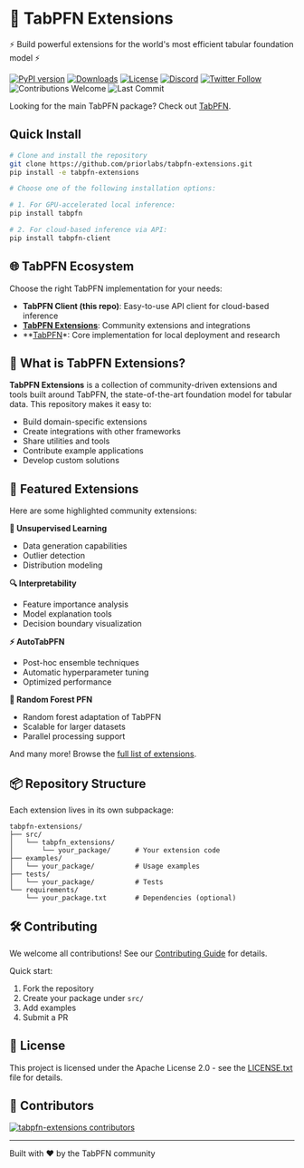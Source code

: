 # 🎯 TabPFN Extensions

⚡ Build powerful extensions for the world's most efficient tabular foundation model ⚡

[![PyPI version](https://badge.fury.io/py/tabpfn.svg)](https://badge.fury.io/py/tabpfn)
[![Downloads](https://pepy.tech/badge/tabpfn)](https://pepy.tech/project/tabpfn)
[![License](https://img.shields.io/badge/License-Apache_2.0-blue.svg)](https://opensource.org/licenses/Apache-2.0)
[![Discord](https://img.shields.io/discord/1285598202732482621?color=7289da&label=Discord&logo=discord&logoColor=ffffff)](https://discord.com/channels/1285598202732482621/)
[![Twitter Follow](https://img.shields.io/twitter/follow/Prior_Labs?style=social)](https://twitter.com/Prior_Labs)
![Contributions Welcome](https://img.shields.io/badge/contributions-welcome-brightgreen)
![Last Commit](https://img.shields.io/github/last-commit/automl/tabpfn-client)

Looking for the main TabPFN package? Check out [TabPFN](https://github.com/priorlabs/tabpfn).

## Quick Install

```bash
# Clone and install the repository
git clone https://github.com/priorlabs/tabpfn-extensions.git
pip install -e tabpfn-extensions

# Choose one of the following installation options:

# 1. For GPU-accelerated local inference:
pip install tabpfn

# 2. For cloud-based inference via API:
pip install tabpfn-client
```

## 🌐 TabPFN Ecosystem

Choose the right TabPFN implementation for your needs:

- **TabPFN Client (this repo)**: Easy-to-use API client for cloud-based inference
- **[TabPFN Extensions](https://github.com/priorlabs/tabpfn-extensions)**: Community extensions and integrations
- **[TabPFN](https://github.com/priorlabs/tabpfn)*: Core implementation for local deployment and research

## 🤔 What is TabPFN Extensions?

**TabPFN Extensions** is a collection of community-driven extensions and tools built around TabPFN, the state-of-the-art
foundation model for tabular data. This repository makes it easy to:

- Build domain-specific extensions
- Create integrations with other frameworks
- Share utilities and tools
- Contribute example applications
- Develop custom solutions

## 🚀 Featured Extensions

Here are some highlighted community extensions:

**🔮 Unsupervised Learning**

- Data generation capabilities
- Outlier detection
- Distribution modeling

**🔍 Interpretability**

- Feature importance analysis
- Model explanation tools
- Decision boundary visualization

**⚡ AutoTabPFN**

- Post-hoc ensemble techniques
- Automatic hyperparameter tuning
- Optimized performance

**🌲 Random Forest PFN**

- Random forest adaptation of TabPFN
- Scalable for larger datasets
- Parallel processing support

And many more! Browse the [full list of extensions](https://github.com/priorlabs/tabpfn-extensions/tree/main/src/tabpfn_extensions).

## 📦 Repository Structure

Each extension lives in its own subpackage:

```
tabpfn-extensions/
├── src/
│   └── tabpfn_extensions/  
│       └── your_package/      # Your extension code
├── examples/
│   └── your_package/          # Usage examples
├── tests/
│   └── your_package/          # Tests
└── requirements/
    └── your_package.txt       # Dependencies (optional)
```

## 🛠️ Contributing

We welcome all contributions! See our [Contributing Guide](CONTRIBUTING.md) for details.

Quick start:

1. Fork the repository
2. Create your package under `src/`
3. Add examples
4. Submit a PR

## 🤝 License

This project is licensed under the Apache License 2.0 - see the [LICENSE.txt](LICENSE.txt) file for details.

## 🌟 Contributors

[![tabpfn-extensions contributors](https://contrib.rocks/image?repo=priorlabs/tabpfn-extensions&max=2000)](https://github.com/priorlabs/tabpfn-extensions/graphs/contributors)

---

Built with ❤️ by the TabPFN community
